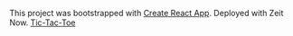 This project was bootstrapped with [Create React App](https://github.com/facebook/create-react-app).
Deployed with Zeit Now. [Tic-Tac-Toe](https://tic-tac-toe-flax.now.sh) 